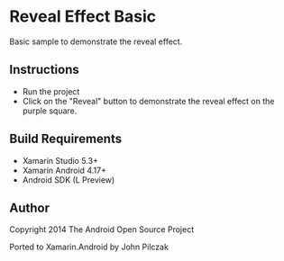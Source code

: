 Reveal Effect Basic
==============

Basic sample to demonstrate the reveal effect.

Instructions
------------

* Run the project
* Click on the "Reveal" button to demonstrate the reveal effect on the purple square.

Build Requirements
------------------
* Xamarin Studio 5.3+
* Xamarin Android 4.17+
* Android SDK (L Preview)

Author
------ 
Copyright 2014 The Android Open Source Project

Ported to Xamarin.Android by John Pilczak
